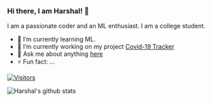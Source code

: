 ### Hi there, I am Harshal! 👋

I am a passionate coder and an ML enthusiast. I am a college student.


- 🌱 I’m currently learning ML.
- 🔭 I’m currently working on my project [Covid-19 Tracker](https://github.com/harshalstomp/COVID-19-India-Tracker)
- 💬 Ask me about anything [here](https://github.com/harshalstomp/harshalstomp/issues)
- ⚡ Fun fact: ...

[![Visitors](https://visitor-badge.glitch.me/badge?page_id=harshalstomp.visitor-badge)](https://github.com/vinitshahdeo)

![Harshal's github stats](https://github-readme-stats.vercel.app/api?username=harshalstomp&show_icons=true&hide=["prs"])
